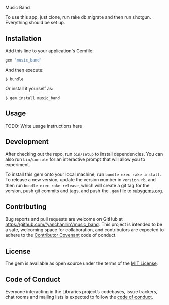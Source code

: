 Music Band

To use this app, just clone, run rake db:migrate and then run shotgun. Everything should be set up.


## Installation

Add this line to your application's Gemfile:

```ruby
gem 'music_band'
```

And then execute:

    $ bundle

Or install it yourself as:

    $ gem install music_band

## Usage

TODO: Write usage instructions here

## Development

After checking out the repo, run `bin/setup` to install dependencies. You can also run `bin/console` for an interactive prompt that will allow you to experiment.

To install this gem onto your local machine, run `bundle exec rake install`. To release a new version, update the version number in `version.rb`, and then run `bundle exec rake release`, which will create a git tag for the version, push git commits and tags, and push the `.gem` file to [rubygems.org](https://rubygems.org).

## Contributing

Bug reports and pull requests are welcome on GitHub at https://github.com/'yanchanllin'/music_band. This project is intended to be a safe, welcoming space for collaboration, and contributors are expected to adhere to the [Contributor Covenant](http://contributor-covenant.org) code of conduct.

## License

The gem is available as open source under the terms of the [MIT License](https://opensource.org/licenses/MIT).

## Code of Conduct

Everyone interacting in the Libraries project’s codebases, issue trackers, chat rooms and mailing lists is expected to follow the [code of conduct](https://github.com/'yanchanllin'/music_band/blob/master/CODE_OF_CONDUCT.md).
